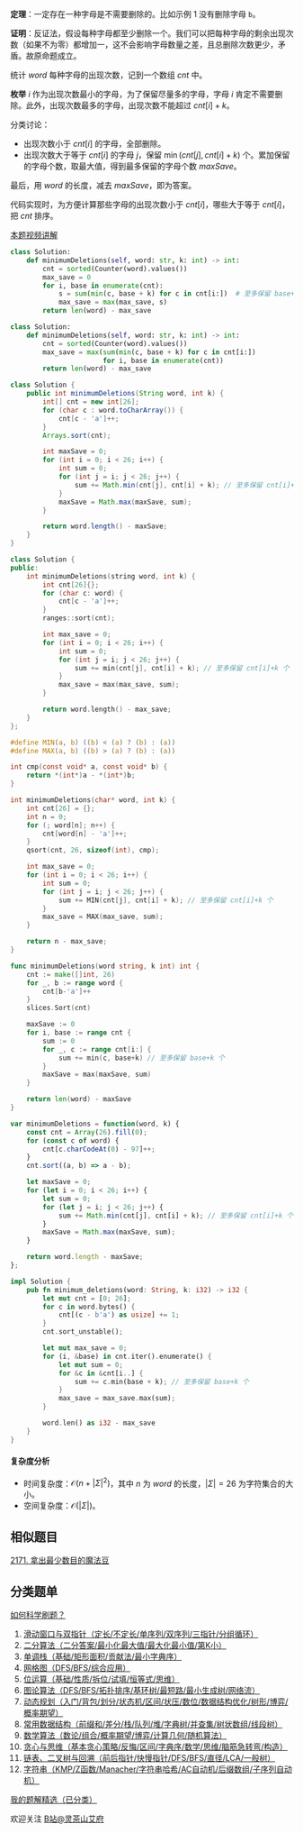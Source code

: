 **定理**：一定存在一种字母是不需要删除的。比如示例 1 没有删除字母 $\texttt{b}$。

**证明**：反证法，假设每种字母都至少删除一个。我们可以把每种字母的剩余出现次数（如果不为零）都增加一，这不会影响字母数量之差，且总删除次数更少，矛盾。故原命题成立。

统计 $\textit{word}$ 每种字母的出现次数，记到一个数组 $\textit{cnt}$ 中。

**枚举** $i$ 作为出现次数最小的字母，为了保留尽量多的字母，字母 $i$ 肯定不需要删除。此外，出现次数最多的字母，出现次数不能超过 $\textit{cnt}[i]+k$。

分类讨论：

- 出现次数小于 $\textit{cnt}[i]$ 的字母，全部删除。
- 出现次数大于等于 $\textit{cnt}[i]$ 的字母 $j$，保留 $\min(\textit{cnt}[j], \textit{cnt}[i] + k)$ 个。累加保留的字母个数，取最大值，得到最多保留的字母个数 $\textit{maxSave}$。

最后，用 $\textit{word}$ 的长度，减去 $\textit{maxSave}$，即为答案。

代码实现时，为方便计算那些字母的出现次数小于 $\textit{cnt}[i]$，哪些大于等于 $\textit{cnt}[i]$，把 $\textit{cnt}$ 排序。

[本题视频讲解](https://www.bilibili.com/video/BV1RH4y1W7DP/?t=5m37s)

```py [sol-Python3]
class Solution:
    def minimumDeletions(self, word: str, k: int) -> int:
        cnt = sorted(Counter(word).values())
        max_save = 0
        for i, base in enumerate(cnt):
            s = sum(min(c, base + k) for c in cnt[i:])  # 至多保留 base+k 个
            max_save = max(max_save, s)
        return len(word) - max_save
```

```py [sol-Python3 写法二]
class Solution:
    def minimumDeletions(self, word: str, k: int) -> int:
        cnt = sorted(Counter(word).values())
        max_save = max(sum(min(c, base + k) for c in cnt[i:])
                       for i, base in enumerate(cnt))
        return len(word) - max_save
```

```java [sol-Java]
class Solution {
    public int minimumDeletions(String word, int k) {
        int[] cnt = new int[26];
        for (char c : word.toCharArray()) {
            cnt[c - 'a']++;
        }
        Arrays.sort(cnt);

        int maxSave = 0;
        for (int i = 0; i < 26; i++) {
            int sum = 0;
            for (int j = i; j < 26; j++) {
                sum += Math.min(cnt[j], cnt[i] + k); // 至多保留 cnt[i]+k 个
            }
            maxSave = Math.max(maxSave, sum);
        }

        return word.length() - maxSave;
    }
}
```

```cpp [sol-C++]
class Solution {
public:
    int minimumDeletions(string word, int k) {
        int cnt[26]{};
        for (char c: word) {
            cnt[c - 'a']++;
        }
        ranges::sort(cnt);

        int max_save = 0;
        for (int i = 0; i < 26; i++) {
            int sum = 0;
            for (int j = i; j < 26; j++) {
                sum += min(cnt[j], cnt[i] + k); // 至多保留 cnt[i]+k 个
            }
            max_save = max(max_save, sum);
        }

        return word.length() - max_save;
    }
};
```

```c [sol-C]
#define MIN(a, b) ((b) < (a) ? (b) : (a))
#define MAX(a, b) ((b) > (a) ? (b) : (a))

int cmp(const void* a, const void* b) {
    return *(int*)a - *(int*)b;
}

int minimumDeletions(char* word, int k) {
    int cnt[26] = {};
    int n = 0;
    for (; word[n]; n++) {
        cnt[word[n] - 'a']++;
    }
    qsort(cnt, 26, sizeof(int), cmp);

    int max_save = 0;
    for (int i = 0; i < 26; i++) {
        int sum = 0;
        for (int j = i; j < 26; j++) {
            sum += MIN(cnt[j], cnt[i] + k); // 至多保留 cnt[i]+k 个
        }
        max_save = MAX(max_save, sum);
    }

    return n - max_save;
}
```

```go [sol-Go]
func minimumDeletions(word string, k int) int {
	cnt := make([]int, 26)
	for _, b := range word {
		cnt[b-'a']++
	}
	slices.Sort(cnt)

	maxSave := 0
	for i, base := range cnt {
		sum := 0
		for _, c := range cnt[i:] {
			sum += min(c, base+k) // 至多保留 base+k 个
		}
		maxSave = max(maxSave, sum)
	}

	return len(word) - maxSave
}
```

```js [sol-JavaScript]
var minimumDeletions = function(word, k) {
    const cnt = Array(26).fill(0);
    for (const c of word) {
        cnt[c.charCodeAt(0) - 97]++;
    }
    cnt.sort((a, b) => a - b);

    let maxSave = 0;
    for (let i = 0; i < 26; i++) {
        let sum = 0;
        for (let j = i; j < 26; j++) {
            sum += Math.min(cnt[j], cnt[i] + k); // 至多保留 cnt[i]+k 个
        }
        maxSave = Math.max(maxSave, sum);
    }

    return word.length - maxSave;
};
```

```rust [sol-Rust]
impl Solution {
    pub fn minimum_deletions(word: String, k: i32) -> i32 {
        let mut cnt = [0; 26];
        for c in word.bytes() {
            cnt[(c - b'a') as usize] += 1;
        }
        cnt.sort_unstable();

        let mut max_save = 0;
        for (i, &base) in cnt.iter().enumerate() {
            let mut sum = 0;
            for &c in &cnt[i..] {
                sum += c.min(base + k); // 至多保留 base+k 个
            }
            max_save = max_save.max(sum);
        }

        word.len() as i32 - max_save
    }
}
```

#### 复杂度分析

- 时间复杂度：$\mathcal{O}(n + |\Sigma|^2)$，其中 $n$ 为 $\textit{word}$ 的长度，$|\Sigma|=26$ 为字符集合的大小。
- 空间复杂度：$\mathcal{O}(|\Sigma|)$。

## 相似题目

[2171. 拿出最少数目的魔法豆](https://leetcode.cn/problems/removing-minimum-number-of-magic-beans/)

## 分类题单

[如何科学刷题？](https://leetcode.cn/circle/discuss/RvFUtj/)

1. [滑动窗口与双指针（定长/不定长/单序列/双序列/三指针/分组循环）](https://leetcode.cn/circle/discuss/0viNMK/)
2. [二分算法（二分答案/最小化最大值/最大化最小值/第K小）](https://leetcode.cn/circle/discuss/SqopEo/)
3. [单调栈（基础/矩形面积/贡献法/最小字典序）](https://leetcode.cn/circle/discuss/9oZFK9/)
4. [网格图（DFS/BFS/综合应用）](https://leetcode.cn/circle/discuss/YiXPXW/)
5. [位运算（基础/性质/拆位/试填/恒等式/思维）](https://leetcode.cn/circle/discuss/dHn9Vk/)
6. [图论算法（DFS/BFS/拓扑排序/基环树/最短路/最小生成树/网络流）](https://leetcode.cn/circle/discuss/01LUak/)
7. [动态规划（入门/背包/划分/状态机/区间/状压/数位/数据结构优化/树形/博弈/概率期望）](https://leetcode.cn/circle/discuss/tXLS3i/)
8. [常用数据结构（前缀和/差分/栈/队列/堆/字典树/并查集/树状数组/线段树）](https://leetcode.cn/circle/discuss/mOr1u6/)
9. [数学算法（数论/组合/概率期望/博弈/计算几何/随机算法）](https://leetcode.cn/circle/discuss/IYT3ss/)
10. [贪心与思维（基本贪心策略/反悔/区间/字典序/数学/思维/脑筋急转弯/构造）](https://leetcode.cn/circle/discuss/g6KTKL/)
11. [链表、二叉树与回溯（前后指针/快慢指针/DFS/BFS/直径/LCA/一般树）](https://leetcode.cn/circle/discuss/K0n2gO/)
12. [字符串（KMP/Z函数/Manacher/字符串哈希/AC自动机/后缀数组/子序列自动机）](https://leetcode.cn/circle/discuss/SJFwQI/)

[我的题解精选（已分类）](https://github.com/EndlessCheng/codeforces-go/blob/master/leetcode/SOLUTIONS.md)

欢迎关注 [B站@灵茶山艾府](https://space.bilibili.com/206214)
